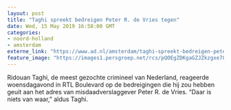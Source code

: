 ```yaml
---
layout: post
title: "Taghi spreekt bedreigen Peter R. de Vries tegen"
date: Wed, 15 May 2019 16:58:00 GMT
categories: 
- noord-holland 
- amsterdam 
externe_link: "https://www.ad.nl/amsterdam/taghi-spreekt-bedreigen-peter-r-de-vries-tegen~a0c0d979/"
feature_image: "https://images1.persgroep.net/rcs/pQOEgZDKgaGZJZkzgxe78MKv4n0/diocontent/148441431/_fitwidth/400/?appId=21791a8992982cd8da851550a453bd7f&quality=0.7"
---
```


Ridouan Taghi, de meest gezochte crimineel van Nederland, reageerde woensdagavond in RTL Boulevard op de bedreigingen die hij zou hebben geuit aan het adres van misdaadverslaggever Peter R. de Vries. “Daar is niets van waar,” aldus Taghi.
